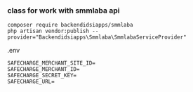 ### class for work with smmlaba api

```
composer require backendidsiapps/smmlaba
php artisan vendor:publish --provider="Backendidsiapps\Smmlaba\SmmlabaServiceProvider"
```
.env
```
SAFECHARGE_MERCHANT_SITE_ID=
SAFECHARGE_MERCHANT_ID=
SAFECHARGE_SECRET_KEY=
SAFECHARGE_URL=
```